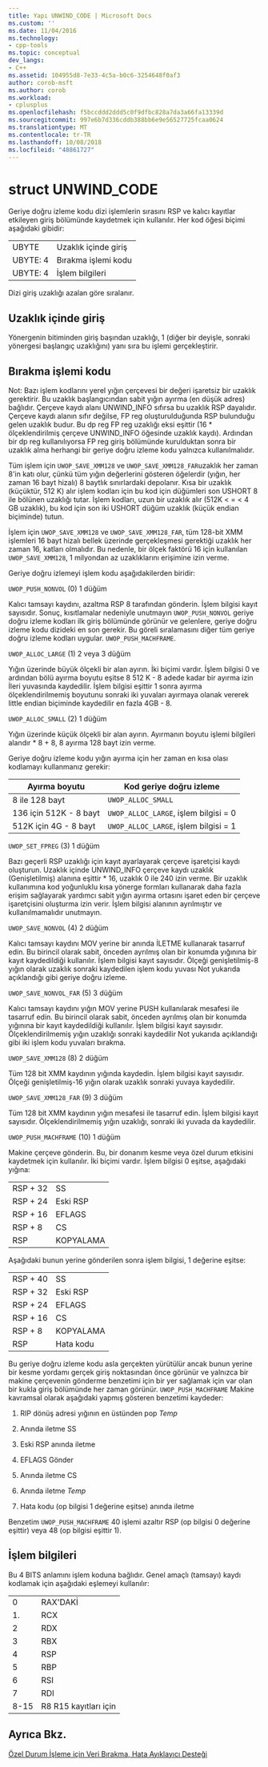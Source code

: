 ```yaml
---
title: Yapı UNWIND_CODE | Microsoft Docs
ms.custom: ''
ms.date: 11/04/2016
ms.technology:
- cpp-tools
ms.topic: conceptual
dev_langs:
- C++
ms.assetid: 104955d8-7e33-4c5a-b0c6-3254648f0af3
author: corob-msft
ms.author: corob
ms.workload:
- cplusplus
ms.openlocfilehash: f5bccddd2ddd5c0f9dfbc828a7da3a66fa13339d
ms.sourcegitcommit: 997e6b7d336cddb388bb6e9e56527725fcaa0624
ms.translationtype: MT
ms.contentlocale: tr-TR
ms.lasthandoff: 10/08/2018
ms.locfileid: "48861727"
---
```

# <a name="struct-unwindcode"></a>struct UNWIND_CODE

Geriye doğru izleme kodu dizi işlemlerin sırasını RSP ve kalıcı kayıtlar etkileyen giriş bölümünde kaydetmek için kullanılır. Her kod öğesi biçimi aşağıdaki gibidir:

|||
|-|-|
|UBYTE|Uzaklık içinde giriş|
|UBYTE: 4|Bırakma işlemi kodu|
|UBYTE: 4|İşlem bilgileri|

Dizi giriş uzaklığı azalan göre sıralanır.

## <a name="offset-in-prolog"></a>Uzaklık içinde giriş

Yönergenin bitiminden giriş başından uzaklığı, 1 (diğer bir deyişle, sonraki yönergesi başlangıç uzaklığını) yanı sıra bu işlemi gerçekleştirir.

## <a name="unwind-operation-code"></a>Bırakma işlemi kodu

Not: Bazı işlem kodlarını yerel yığın çerçevesi bir değeri işaretsiz bir uzaklık gerektirir. Bu uzaklık başlangıcından sabit yığın ayırma (en düşük adres) bağlıdır. Çerçeve kaydı alanı UNWIND_INFO sıfırsa bu uzaklık RSP dayalıdır. Çerçeve kaydı alanın sıfır değilse, FP reg oluşturulduğunda RSP bulunduğu gelen uzaklık budur. Bu dp reg FP reg uzaklığı eksi eşittir (16 \* ölçeklendirilmiş çerçeve UNWIND_INFO öğesinde uzaklık kaydı). Ardından bir dp reg kullanılıyorsa FP reg giriş bölümünde kurulduktan sonra bir uzaklık alma herhangi bir geriye doğru izleme kodu yalnızca kullanılmalıdır.

Tüm işlem için `UWOP_SAVE_XMM128` ve `UWOP_SAVE_XMM128_FAR`uzaklık her zaman 8'in katı olur, çünkü tüm yığın değerlerini gösteren öğelerdir (yığın, her zaman 16 bayt hizalı) 8 baytlık sınırlardaki depolanır. Kısa bir uzaklık (küçüktür, 512 K) alır işlem kodları için bu kod için düğümleri son USHORT 8 ile bölünen uzaklığı tutar. İşlem kodları, uzun bir uzaklık alır (512K < = < 4 GB uzaklık), bu kod için son iki USHORT düğüm uzaklık (küçük endian biçiminde) tutun.

İşlem için `UWOP_SAVE_XMM128` ve `UWOP_SAVE_XMM128_FAR`, tüm 128-bit XMM işlemleri 16 bayt hizalı bellek üzerinde gerçekleşmesi gerektiği uzaklık her zaman 16, katları olmalıdır. Bu nedenle, bir ölçek faktörü 16 için kullanılan `UWOP_SAVE_XMM128`, 1 milyondan az uzaklıklarını erişimine izin verme.

Geriye doğru izlemeyi işlem kodu aşağıdakilerden biridir:

`UWOP_PUSH_NONVOL` (0) 1 düğüm

Kalıcı tamsayı kaydını, azaltma RSP 8 tarafından gönderin. İşlem bilgisi kayıt sayısıdır. Sonuç, kısıtlamalar nedeniyle unutmayın `UWOP_PUSH_NONVOL` geriye doğru izleme kodları ilk giriş bölümünde görünür ve gelenlere, geriye doğru izleme kodu dizideki en son gerekir. Bu göreli sıralamasını diğer tüm geriye doğru izleme kodları uygular. `UWOP_PUSH_MACHFRAME`.

`UWOP_ALLOC_LARGE` (1) 2 veya 3 düğüm

Yığın üzerinde büyük ölçekli bir alan ayırın. İki biçimi vardır. İşlem bilgisi 0 ve ardından bölü ayırma boyutu eşitse 8 512 K - 8 adede kadar bir ayırma izin İleri yuvasında kaydedilir. İşlem bilgisi eşittir 1 sonra ayırma ölçeklendirilmemiş boyutunu sonraki iki yuvaları ayırmaya olanak vererek little endian biçiminde kaydedilir en fazla 4GB - 8.

`UWOP_ALLOC_SMALL` (2) 1 düğüm

Yığın üzerinde küçük ölçekli bir alan ayırın. Ayırmanın boyutu işlemi bilgileri alandır \* 8 + 8, 8 ayırma 128 bayt izin verme.

Geriye doğru izleme kodu yığın ayırma için her zaman en kısa olası kodlamayı kullanmanız gerekir:

|**Ayırma boyutu**|**Kod geriye doğru izleme**|
|-|-|
|8 ile 128 bayt|`UWOP_ALLOC_SMALL`|
|136 için 512K - 8 bayt|`UWOP_ALLOC_LARGE`, işlem bilgisi = 0|
|512K için 4G - 8 bayt|`UWOP_ALLOC_LARGE`, işlem bilgisi = 1|

`UWOP_SET_FPREG` (3) 1 düğüm

Bazı geçerli RSP uzaklığı için kayıt ayarlayarak çerçeve işaretçisi kaydı oluşturun. Uzaklık içinde UNWIND_INFO çerçeve kaydı uzaklık (Genişletilmiş) alanına eşittir \* 16, uzaklık 0 ile 240 izin verme. Bir uzaklık kullanımına kod yoğunluklu kısa yönerge formları kullanarak daha fazla erişim sağlayarak yardımcı sabit yığın ayırma ortasını işaret eden bir çerçeve işaretçisini oluşturma izin verir. İşlem bilgisi alanının ayrılmıştır ve kullanılmamalıdır unutmayın.

`UWOP_SAVE_NONVOL` (4) 2 düğüm

Kalıcı tamsayı kaydını MOV yerine bir anında İLETME kullanarak tasarruf edin. Bu birincil olarak sabit, önceden ayrılmış olan bir konumda yığınına bir kayıt kaydedildiği kullanılır. İşlem bilgisi kayıt sayısıdır. Ölçeği genişletilmiş-8 yığın olarak uzaklık sonraki kaydedilen işlem kodu yuvası Not yukarıda açıklandığı gibi geriye doğru izleme.

`UWOP_SAVE_NONVOL_FAR` (5) 3 düğüm

Kalıcı tamsayı kaydını yığın MOV yerine PUSH kullanılarak mesafesi ile tasarruf edin. Bu birincil olarak sabit, önceden ayrılmış olan bir konumda yığınına bir kayıt kaydedildiği kullanılır. İşlem bilgisi kayıt sayısıdır. Ölçeklendirilmemiş yığın uzaklığı sonraki kaydedilir Not yukarıda açıklandığı gibi iki işlem kodu yuvaları bırakma.

`UWOP_SAVE_XMM128` (8) 2 düğüm

Tüm 128 bit XMM kaydının yığında kaydedin. İşlem bilgisi kayıt sayısıdır. Ölçeği genişletilmiş-16 yığın olarak uzaklık sonraki yuvaya kaydedilir.

`UWOP_SAVE_XMM128_FAR` (9) 3 düğüm

Tüm 128 bit XMM kaydının yığın mesafesi ile tasarruf edin. İşlem bilgisi kayıt sayısıdır. Ölçeklendirilmemiş yığın uzaklığı, sonraki iki yuvada da kaydedilir.

`UWOP_PUSH_MACHFRAME` (10) 1 düğüm

Makine çerçeve gönderin.  Bu, bir donanım kesme veya özel durum etkisini kaydetmek için kullanılır. İki biçimi vardır. İşlem bilgisi 0 eşitse, aşağıdaki yığına:

|||
|-|-|
|RSP + 32|SS|
|RSP + 24|Eski RSP|
|RSP + 16|EFLAGS|
|RSP + 8|CS|
|RSP|KOPYALAMA|

Aşağıdaki bunun yerine gönderilen sonra işlem bilgisi, 1 değerine eşitse:

|||
|-|-|
|RSP + 40|SS|
|RSP + 32|Eski RSP|
|RSP + 24|EFLAGS|
|RSP + 16|CS|
|RSP + 8|KOPYALAMA|
|RSP|Hata kodu|

Bu geriye doğru izleme kodu asla gerçekten yürütülür ancak bunun yerine bir kesme yordamı gerçek giriş noktasından önce görünür ve yalnızca bir makine çerçevenin gönderme benzetimi için bir yer sağlamak için var olan bir kukla giriş bölümünde her zaman görünür. `UWOP_PUSH_MACHFRAME` Makine kavramsal olarak aşağıdaki yapmış gösteren benzetimi kaydeder:

1. RIP dönüş adresi yığının en üstünden pop *Temp*

1. Anında iletme SS

1. Eski RSP anında iletme

1. EFLAGS Gönder

1. Anında iletme CS

1. Anında iletme *Temp*

1. Hata kodu (op bilgisi 1 değerine eşitse) anında iletme

Benzetim `UWOP_PUSH_MACHFRAME` 40 işlemi azaltır RSP (op bilgisi 0 değerine eşittir) veya 48 (op bilgisi eşittir 1).

## <a name="operation-info"></a>İşlem bilgileri

Bu 4 BITS anlamını işlem koduna bağlıdır. Genel amaçlı (tamsayı) kaydı kodlamak için aşağıdaki eşlemeyi kullanılır:

|||
|-|-|
|0|RAX'DAKİ|
|1.|RCX|
|2|RDX|
|3|RBX|
|4|RSP|
|5|RBP|
|6|RSI|
|7|RDI|
|8-15|R8 R15 kayıtları için|

## <a name="see-also"></a>Ayrıca Bkz.

[Özel Durum İşleme için Veri Bırakma, Hata Ayıklayıcı Desteği](../build/unwind-data-for-exception-handling-debugger-support.md)
